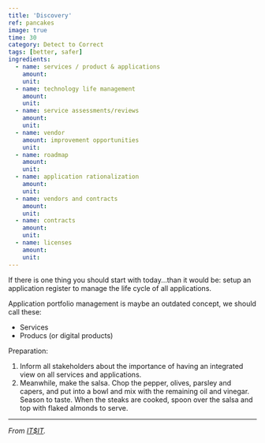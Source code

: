 ```yaml
---
title: 'Discovery'
ref: pancakes
image: true
time: 30
category: Detect to Correct
tags: [better, safer]
ingredients:
  - name: services / product & applications
    amount: 
    unit: 
  - name: technology life management
    amount: 
    unit: 
  - name: service assessments/reviews
    amount: 
    unit: 
  - name: vendor
    amount: improvement opportunities
    unit:
  - name: roadmap
    amount: 
    unit:
  - name: application rationalization
    amount: 
    unit: 
  - name: vendors and contracts
    amount: 
    unit: 
  - name: contracts
    amount: 
    unit: 
  - name: licenses
    amount: 
    unit: 
---
```


If there is one thing you should start with today...than it would be: setup an application register to manage the life cycle of all applications. 

Application portfolio management is maybe an outdated concept, we should call these:
- Services
- Producs (or digital products)

Preparation:
1. Inform all stakeholders about the importance of having an integrated view on all services and applications. 
2. Meanwhile, make the salsa. Chop the pepper, olives, parsley and capers, and put into a bowl and mix with the remaining oil and vinegar. Season to taste. When the steaks are cooked, spoon over the salsa and top with flaked almonds to serve.

---

_From [IT$IT](https://https://www.opengroup.org/it4it)._
